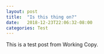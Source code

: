 ```yaml
---
layout: post
title:  "Is this thing on?"
date:   2018-12-23T22:06:32-08:00
categories: Test
---
```

This is a test post from Working Copy. 